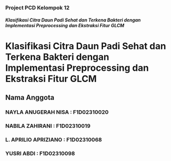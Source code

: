 ### Project PCD Kelompok 12
##### Klasifikasi Citra Daun Padi Sehat dan Terkena Bakteri dengan Implementasi Preprocessing dan Ekstraksi Fitur GLCM
# Klasifikasi Citra Daun Padi Sehat dan Terkena Bakteri dengan Implementasi Preprocessing dan Ekstraksi Fitur GLCM
## Nama Anggota
###  NAYLA ANUGERAH NISA : F1D02310020
###  NABILA ZAHIRANI : F1D02310019
###  L. APRILIO APRIZIANO : F1D02310068
###  YUSRI ABDI : F1D02310098

